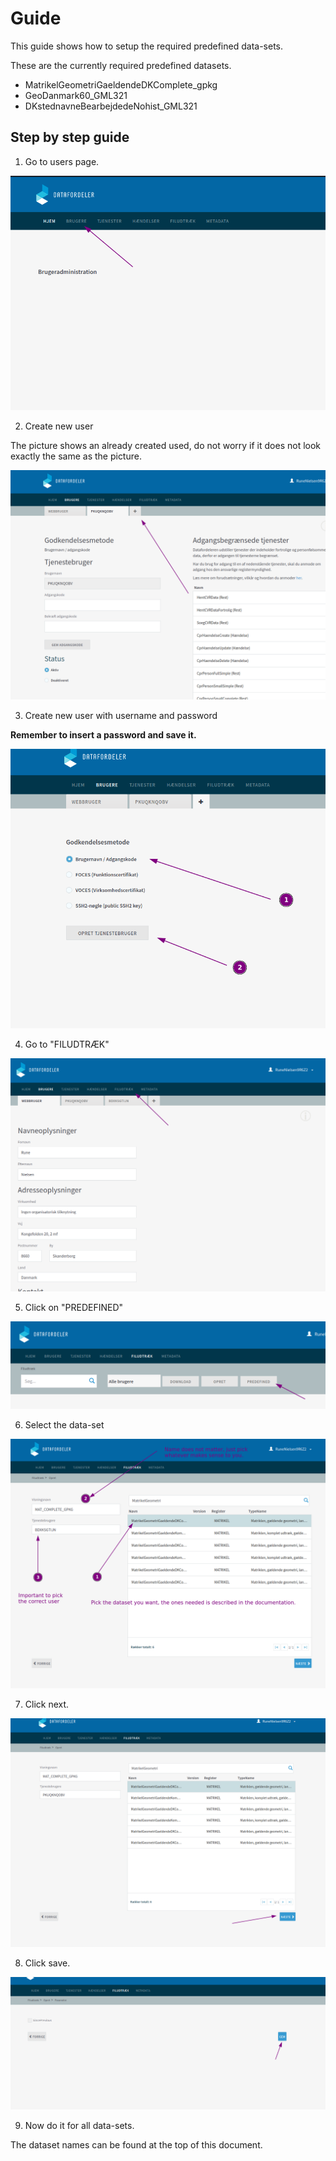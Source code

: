 # Guide

This guide shows how to setup the required predefined data-sets.

These are the currently required predefined datasets.

* MatrikelGeometriGaeldendeDKComplete_gpkg
* GeoDanmark60_GML321
* DKstednavneBearbejdedeNohist_GML321

## Step by step guide

1. Go to users page.

![Go to users page.](/docs/0_go_to_users.png)

2. Create new user

The picture shows an already created used, do not worry if it does not look exactly the same as the picture.

![Create new user.](/docs/1_new_user.png)

3. Create new user with username and password

__Remember to insert a password and save it.__

![Create user.](/docs/2_create_user.png)

4. Go to "FILUDTRÆK"

![Go to file download.](/docs/3_go_to_file_download.png)

5. Click on "PREDEFINED"

![Click on predefined.](/docs/4_click_on_predefined.png)

6. Select the data-set

![Create user.](/docs/5_select_predefined.png)

7. Click next.

![Click next.](/docs/6_click_next.png)

8. Click save.

![Save.](/docs/7_save.png)

9. Now do it for all data-sets.

The dataset names can be found at the top of this document.
